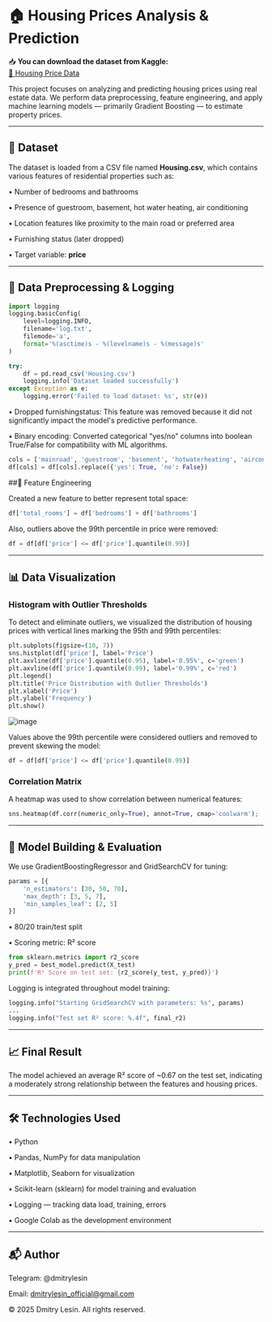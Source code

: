 # 🏠 Housing Prices Analysis & Prediction

📥 **You can download the dataset from Kaggle:**  
[🔗 Housing Price Data](https://www.kaggle.com/competitions/home-data-for-ml-course)

This project focuses on analyzing and predicting housing prices using real estate data. We perform data preprocessing, feature engineering, and apply machine learning models — primarily Gradient Boosting — to estimate property prices.

---

## 📂 Dataset

The dataset is loaded from a CSV file named **Housing.csv**, which contains various features of residential properties such as:

• Number of bedrooms and bathrooms

• Presence of guestroom, basement, hot water heating, air conditioning

• Location features like proximity to the main road or preferred area

• Furnishing status (later dropped)

• Target variable: **price**

---

## 🧹 Data Preprocessing & Logging
```python
import logging
logging.basicConfig(
    level=logging.INFO,
    filename='log.txt',
    filemode='a',
    format='%(asctime)s - %(levelname)s - %(message)s'
)

try:
    df = pd.read_csv('Housing.csv')
    logging.info('Dataset loaded successfully')
except Exception as e:
    logging.error('Failed to load dataset: %s', str(e))

```
• Dropped furnishingstatus: This feature was removed because it did not significantly impact the model's predictive performance.

• Binary encoding: Converted categorical "yes/no" columns into boolean True/False for compatibility with ML algorithms.
```python
cols = ['mainroad', 'guestroom', 'basement', 'hotwaterheating', 'airconditioning', 'prefarea']
df[cols] = df[cols].replace({'yes': True, 'no': False})
```

##🏐 Feature Engineering

Created a new feature to better represent total space:
```python
df['total_rooms'] = df['bedrooms'] + df['bathrooms']
```
Also, outliers above the 99th percentile in price were removed:
```python
df = df[df['price'] <= df['price'].quantile(0.99)]
```

---

## 📊 Data Visualization

### Histogram with Outlier Thresholds
To detect and eliminate outliers, we visualized the distribution of housing prices with vertical lines marking the 95th and 99th percentiles:
```python
plt.subplots(figsize=(10, 7))
sns.histplot(df['price'], label='Price')
plt.axvline(df['price'].quantile(0.95), label='0.95%', c='green')
plt.axvline(df['price'].quantile(0.99), label='0.99%', c='red')
plt.legend()
plt.title('Price Distribution with Outlier Thresholds')
plt.xlabel('Price')
plt.ylabel('Frequency')
plt.show()
```
![image](https://github.com/user-attachments/assets/2ecb4377-a7d8-4d5e-9a99-2be763353168)

Values above the 99th percentile were considered outliers and removed to prevent skewing the model:
```python
df = df[df['price'] <= df['price'].quantile(0.99)]
```
### Correlation Matrix
A heatmap was used to show correlation between numerical features:
```python
sns.heatmap(df.corr(numeric_only=True), annot=True, cmap='coolwarm');
```

---

## 🧐 Model Building & Evaluation

We use GradientBoostingRegressor and GridSearchCV for tuning:
```python
params = [{
    'n_estimators': [30, 50, 70],
    'max_depth': [3, 5, 7],
    'min_samples_leaf': [2, 5]
}]
```
• 80/20 train/test split

• Scoring metric: R² score
```python
from sklearn.metrics import r2_score
y_pred = best_model.predict(X_test)
print(f'R² Score on test set: {r2_score(y_test, y_pred)}')
```
Logging is integrated throughout model training:
```python
logging.info("Starting GridSearchCV with parameters: %s", params)
...
logging.info("Test set R² score: %.4f", final_r2)
```

---

## 📈 Final Result

The model achieved an average R² score of ~0.67 on the test set, indicating a moderately strong relationship between the features and housing prices.

---

## 🛠 Technologies Used

• Python

• Pandas, NumPy for data manipulation

• Matplotlib, Seaborn for visualization

• Scikit-learn (sklearn) for model training and evaluation

• Logging — tracking data load, training, errors

• Google Colab as the development environment

---

## 📬 Author

Telegram: @dmitrylesin

Email: dmitrylesin_official@gmail.com

© 2025 Dmitry Lesin. All rights reserved.

